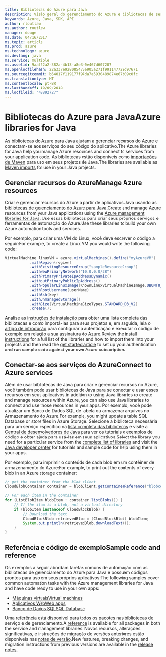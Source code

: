 ```yaml
---
title: Bibliotecas do Azure para Java
description: Visão geral do gerenciamento do Azure e bibliotecas de serviço para Java
keywords: Azure, Java, SDK, API
author: rloutlaw
ms.author: routlaw
manager: douge
ms.date: 04/16/2017
ms.topic: article
ms.prod: azure
ms.technology: azure
ms.devlang: java
ms.service: multiple
ms.assetid: 9aaf22a2-382a-4b13-a8e3-0e467d607207
ms.openlocfilehash: 22a337e928085475e905a271f991147729d97671
ms.sourcegitcommit: b64017f119177f97da7a5930489874e67b09c0fc
ms.translationtype: HT
ms.contentlocale: pt-BR
ms.lasthandoff: 10/09/2018
ms.locfileid: "48892727"
---
```

# <a name="azure-libraries-for-java"></a><span data-ttu-id="339ae-104">Bibliotecas do Azure para Java</span><span class="sxs-lookup"><span data-stu-id="339ae-104">Azure libraries for Java</span></span>

<span data-ttu-id="339ae-105">As bibliotecas do Azure para Java ajudam a gerenciar recursos do Azure e conectam-se aos serviços do seu código do aplicativo.</span><span class="sxs-lookup"><span data-stu-id="339ae-105">The Azure libraries for Java help you manage Azure resources and connect to services from your application code.</span></span> <span data-ttu-id="339ae-106">As bibliotecas estão disponíveis como [importações de Maven](java-sdk-azure-install.md) para uso em seus projetos de Java.</span><span class="sxs-lookup"><span data-stu-id="339ae-106">The libraries are available as [Maven imports](java-sdk-azure-install.md) for use in your Java projects.</span></span> 

## <a name="manage-azure-resources"></a><span data-ttu-id="339ae-107">Gerenciar recursos do Azure</span><span class="sxs-lookup"><span data-stu-id="339ae-107">Manage Azure resources</span></span>

<span data-ttu-id="339ae-108">Criar e gerenciar recursos do Azure a partir de aplicativos Java usando as [bibliotecas de gerenciamento do Azure para Java](java-sdk-azure-get-started.md).</span><span class="sxs-lookup"><span data-stu-id="339ae-108">Create and manage Azure resources from your Java applications using the [Azure management libraries for Java](java-sdk-azure-get-started.md).</span></span> <span data-ttu-id="339ae-109">Use essas bibliotecas para criar seus próprios serviços e ferramentas de automação do Azure.</span><span class="sxs-lookup"><span data-stu-id="339ae-109">Use these libraries to build your own Azure automation tools and services.</span></span> 

<span data-ttu-id="339ae-110">Por exemplo, para criar uma VM do Linux, você deve escrever o código a seguir:</span><span class="sxs-lookup"><span data-stu-id="339ae-110">For example, to create a Linux VM you would write the following code:</span></span>

```java
VirtualMachine linuxVM = azure.virtualMachines().define("myAzureVM")
           .withRegion(region)
           .withExistingResourceGroup("sampleResourceGroup")
           .withNewPrimaryNetwork("10.0.0.0/28")
           .withPrimaryPrivateIpAddressDynamic()
           .withoutPrimaryPublicIpAddress()
           .withPopularLinuxImage(KnownLinuxVirtualMachineImage.UBUNTU_SERVER_16_04_LTS)
           .withRootUsername(userName)
           .withSsh(key)
           .withUnmanagedStorage()
           .withSize(VirtualMachineSizeTypes.STANDARD_D3_V2)
           .create();
 ```

<span data-ttu-id="339ae-111">Analise as [instruções de instalação](java-sdk-azure-install.md) para obter uma lista completa das bibliotecas e como importá-las para seus projetos e, em seguida, leia o [artigo de introdução](java-sdk-azure-get-started.md) para configurar a autenticação e executar o código de exemplo em relação a sua assinatura do Azure.</span><span class="sxs-lookup"><span data-stu-id="339ae-111">Review the [install instructions](java-sdk-azure-install.md) for a full list of the libraries and how to import them into your projects and then read the [get started article](java-sdk-azure-get-started.md) to set up your authentication and run sample code against your own Azure subscription.</span></span> 

## <a name="connect-to-azure-services"></a><span data-ttu-id="339ae-112">Conectar-se aos serviços do Azure</span><span class="sxs-lookup"><span data-stu-id="339ae-112">Connect to Azure services</span></span>

<span data-ttu-id="339ae-113">Além de usar bibliotecas de Java para criar e gerenciar recursos no Azure, você também pode usar bibliotecas de Java para se conectar e usar esses recursos em seus aplicativos.</span><span class="sxs-lookup"><span data-stu-id="339ae-113">In addition to using Java libraries to create and manage resources within Azure, you can also use Java libraries to connect  and use those resources in your apps.</span></span> <span data-ttu-id="339ae-114">Por exemplo, você pode atualizar um Banco de Dados SQL de tabela ou armazenar arquivos no Armazenamento do Azure.</span><span class="sxs-lookup"><span data-stu-id="339ae-114">For example, you might update a table SQL Database or store files in Azure Storage.</span></span> <span data-ttu-id="339ae-115">Selecione a biblioteca necessária para um serviço específico na [lista completa das bibliotecas](java-sdk-azure-install.md) e visite a [Central de desenvolvedores de Java](https://azure.microsoft.com/develop/java/) para ver os tutoriais e exemplos de código e obter ajuda para usá-las em seus aplicativos.</span><span class="sxs-lookup"><span data-stu-id="339ae-115">Select the library you need for a particular service from the [complete list of libraries](java-sdk-azure-install.md) and visit the [Java developer center](https://azure.microsoft.com/develop/java/) for tutorials and sample code for help using them in your apps.</span></span>

<span data-ttu-id="339ae-116">Por exemplo, para imprimir o conteúdo de cada blob em um contêiner de armazenamento do Azure:</span><span class="sxs-lookup"><span data-stu-id="339ae-116">For example, to print out the contents of every blob in an Azure storage container:</span></span>

```java
// get the container from the blob client
CloudBlobContainer container = blobClient.getContainerReference("blobcontainer");

// For each item in the container
for (ListBlobItem blobItem : container.listBlobs()) {
    // If the item is a blob, not a virtual directory
    if (blobItem instanceof CloudBlockBlob) {
        // Download the text
        CloudBlockBlob retrievedBlob = (CloudBlockBlob) blobItem;
        System.out.println(retrievedBlob.downloadText());
    }
}
```

## <a name="sample-code-and-reference"></a><span data-ttu-id="339ae-117">Referência e código de exemplo</span><span class="sxs-lookup"><span data-stu-id="339ae-117">Sample code and reference</span></span>

<span data-ttu-id="339ae-118">Os exemplos a seguir abordam tarefas comuns de automação com as bibliotecas de gerenciamento do Azure para Java e possuem códigos prontos para uso em seus próprios aplicativos:</span><span class="sxs-lookup"><span data-stu-id="339ae-118">The following samples cover common automation tasks with the Azure management libraries for Java and have code ready to use in your own apps:</span></span>

- [<span data-ttu-id="339ae-119">Máquinas virtuais</span><span class="sxs-lookup"><span data-stu-id="339ae-119">Virtual machines</span></span>](java-sdk-azure-virtual-machine-samples.md)
- [<span data-ttu-id="339ae-120">Aplicativos Web</span><span class="sxs-lookup"><span data-stu-id="339ae-120">Web apps</span></span>](java-sdk-azure-web-apps-samples.md)
- [<span data-ttu-id="339ae-121">Banco de Dados SQL</span><span class="sxs-lookup"><span data-stu-id="339ae-121">SQL Database</span></span>](java-sdk-azure-sql-database-samples.md)
   
<span data-ttu-id="339ae-122">Uma [referência](https://docs.microsoft.com/java/api) está disponível para todos os pacotes nas bibliotecas de serviço e de gerenciamento.</span><span class="sxs-lookup"><span data-stu-id="339ae-122">A [reference](https://docs.microsoft.com/java/api) is available for all packages in both the service and management libraries.</span></span> <span data-ttu-id="339ae-123">Novos recursos, alterações significativas, e instruções de migração de versões anteriores estão disponíveis nas [notas de versão](java-sdk-azure-release-notes.md).</span><span class="sxs-lookup"><span data-stu-id="339ae-123">New features, breaking changes, and migration instructions from previous versions are available in the [release notes](java-sdk-azure-release-notes.md).</span></span>